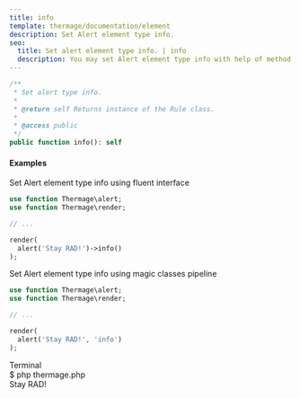 ```yaml
---
title: info
template: thermage/documentation/element
description: Set Alert element type info.
seo:
  title: Set alert element type info. | info
  description: You may set Alert element type info with help of method info
---
```


```php
/**
 * Set alert type info.
 *
 * @return self Returns instance of the Rule class.
 *
 * @access public
 */
public function info(): self
```

#### Examples

Set Alert element type info using fluent interface
```php
use function Thermage\alert;
use function Thermage\render;

// ...

render(
  alert('Stay RAD!')->info()
);
```

Set Alert element type info using magic classes pipeline
```php
use function Thermage\alert;
use function Thermage\render;

// ...

render( 
  alert('Stay RAD!', 'info')
);
```

<div class="terminal">
  <div class="terminal-header">Terminal</div>
  <div class="terminal-body">
    <div class="terminal-command">$ php thermage.php</div>
    <div class="el-alert el-alert--info">Stay RAD!</div>
  </div>
</div>